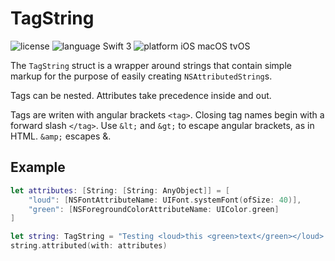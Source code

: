 # TagString

![license](https://img.shields.io/badge/license-MIT-blue.svg) ![language Swift 3](https://img.shields.io/badge/language-Swift%203-orange.svg) ![platform iOS macOS tvOS](https://img.shields.io/badge/platform-iOS%20%7C%20tvOS%20%7C%20macOS-lightgrey.svg)

The `TagString` struct is a wrapper around strings that contain simple markup for the purpose of easily creating `NSAttributedString`s.

Tags can be nested. Attributes take precedence inside and out.

Tags are writen with angular brackets `<tag>`. Closing tag names begin with a forward slash `</tag>`. Use `&lt;` and `&gt;` to escape angular brackets, as in HTML. `&amp;` escapes &.

## Example

```Swift
let attributes: [String: [String: AnyObject]] = [
    "loud": [NSFontAttributeName: UIFont.systemFont(ofSize: 40)],
    "green": [NSForegroundColorAttributeName: UIColor.green]
]

let string: TagString = "Testing <loud>this <green>text</green></loud> thing."
string.attributed(with: attributes)
```
